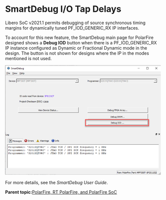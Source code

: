 # SmartDebug I/O Tap Delays

Libero SoC v2021.1 permits debugging of source synchronous timing margins for dynamically tuned PF\_IOD\_GENERIC\_RX IP interfaces.

To account for this new feature, the SmartDebug main page for PolarFire designed shows a **Debug IOD** button when there is a PF\_IOD\_GENERIC\_RX IP instance configured as Dynamic or Fractional Dynamic mode in the design. The button is not shown for designs where the IP in the modes mentioned is not used.

![](GUID-FDDDC32E-0561-4A01-B4AC-4B3D2219CC86-low.png "")

For more details, see the *SmartDebug User Guide*.

**Parent topic:**[PolarFire, RT PolarFire, and PolarFire SoC](GUID-0DF426A6-97DD-4626-83B9-A155BAC489D8.md)

